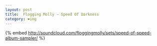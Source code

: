 ```yaml
---
layout: post
title:  Flogging Molly – Speed Of Darkness
category: ❤ing
---
```


{% embed http://soundcloud.com/floggingmolly/sets/speed-of-speed-album-sampler/ %}